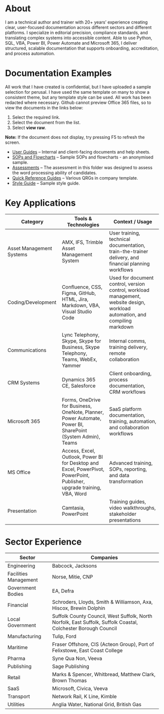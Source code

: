 # About
I am a technical author and trainer with 20+ years’ experience creating clear, user-focused documentation across different sectors and different platforms. I specialize in editorial precision, compliance standards, and translating complex systems into accessible content. Able to use Python, SQL, VBA, Power BI, Power Automate and Microsoft 365, I deliver structured, scalable documentation that supports onboarding, accreditation, and process automation.

# Documentation Examples
All work that I have created is confidential, but I have uploaded a sample selection for perusal.  I have used the same template on many to show a consistent theme, but any template style can be used. All work has been redacted where necessary.
Github cannot preview Office 365 files, so to view the documents in the links below:

1. Select the required link.
1. Select the document from the list.
1. Select **view raw**.

**Note:** If the document does not display, try pressing F5 to refresh the screen.

- [User Guides](User%20Guides/) – Internal and client-facing documents and help sheets.
- [SOPs and Flowcharts](SOPs/) – Sample SOPs and flowcharts - an anonymised sample.
- [Assessments](Assessments/) – The assessment in this folder was designed to assess the word processing ability of candidates.
- [Quick Reference Guides](QRG/) – Various QRGs in company template.
- [Style Guide](Style%20Guide%20and%20Templates/) – Sample style guide.
  
# Key Applications
| Category                | Tools & Technologies                                                                                      | Context / Usage                                                                 |
|-------------------------|-----------------------------------------------------------------------------------------------------------|----------------------------------------------------------------------------------|
|Asset Management Systems| AMX, IFS, Trimble Asset Management System                                                                 | User training, technical documentation, train-the-trainer delivery, and financial planning workflows |
| Coding/Development      | Confluence, CSS, Figma, GitHub, HTML, Jira, Markdown, VBA, Visual Studio Code                            | Used for document control, version control, workload management, website design, workload automation, and compiling markdown |
| Communications          | Lync Telephony, Skype, Skype for Business, Skype Telephony, Teams, WebEx, Yammer                         | Internal comms, training delivery, remote collaboration                          |
| CRM Systems             | Dynamics 365 CE, Salesforce                                                                               | Client onboarding, process documentation, CRM workflows                         |
| Microsoft 365           | Forms, OneDrive for Business, OneNote, Planner, Power Automate, Power BI, SharePoint (System Admin), Teams | SaaS platform documentation, training, automation, and collaboration workflows   |
| MS Office               | Access, Excel, Outlook, Power BI for Desktop and Excel, PowerPivot, PowerPoint, Publisher, upgrade training, VBA, Word | Advanced training, SOPs, reporting, and data transformation                     |
| Presentation            | Camtasia, PowerPoint                                                                                      | Training guides, video walkthroughs, stakeholder presentations                   |

# Sector Experience
|Sector | Companies | 
|----------|----------|
|Engineering    | Babcock, Jacksons |
|Facilities Management | Norse, Mitie, CNP |
|Government Bodies|EA, Defra|
|Financial |Schroders, Lloyds, Smith & Williamson, Axa, Hiscox, Brewin Dolphin|
|Local Government|Suffolk County Council, West Suffolk, North Norfolk, East Suffolk, Suffolk Coastal, Colchester Borough Council|
|Manufacturing         | Tulip, Ford |
|Maritime |Fraser Offshore, CIS (Acteon Group), Port of Felixstowe, East Coast College |
|Pharma|Syne Qua Non, Veeva |
|Publishing|Sage Publishing
|Retail|Marks & Spencer, Whitbread, Matthew Clark, Brown Thomas|
|SaaS| Microsoft, Civica, Veeva|
|Transport|Network Rail, K Line, Kimble |
|Utilities |Anglia Water, National Grid, British Gas|






